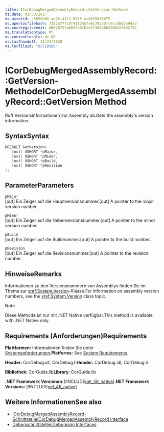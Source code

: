 ```yaml
---
title: ICorDebugMergedAssemblyRecord::GetVersion-Methode
ms.date: 03/30/2017
ms.assetid: c6858b06-ae26-4312-b325-ea6025016675
ms.openlocfilehash: 7352a77fc8f41124d7e6c78a3dfc6ccd6d3a94aa
ms.sourcegitcommit: d8020797a6657d0fbbdff362b80300815f682f94
ms.translationtype: MT
ms.contentlocale: de-DE
ms.lasthandoff: 11/24/2020
ms.locfileid: "95710505"
---
```

# <a name="icordebugmergedassemblyrecordgetversion-method"></a><span data-ttu-id="bc3b2-102">ICorDebugMergedAssemblyRecord::GetVersion-Methode</span><span class="sxs-lookup"><span data-stu-id="bc3b2-102">ICorDebugMergedAssemblyRecord::GetVersion Method</span></span>

<span data-ttu-id="bc3b2-103">Ruft Versionsinformationen zur Assembly ab.</span><span class="sxs-lookup"><span data-stu-id="bc3b2-103">Gets the assembly's version information.</span></span>  
  
## <a name="syntax"></a><span data-ttu-id="bc3b2-104">Syntax</span><span class="sxs-lookup"><span data-stu-id="bc3b2-104">Syntax</span></span>  
  
```cpp  
HRESULT GetVersion(  
   [out] USHORT *pMajor,
   [out] USHORT *pMinor,
   [out] USHORT *pBuild,
   [out] USHORT *pRevision  
);  
```  
  
## <a name="parameters"></a><span data-ttu-id="bc3b2-105">Parameter</span><span class="sxs-lookup"><span data-stu-id="bc3b2-105">Parameters</span></span>  

 `pMajor`  
 <span data-ttu-id="bc3b2-106">[out] Ein Zeiger auf die Hauptversionsnummer.</span><span class="sxs-lookup"><span data-stu-id="bc3b2-106">[out] A pointer to the major version number.</span></span>  
  
 `pMinor`  
 <span data-ttu-id="bc3b2-107">[out] Ein Zeiger auf die Nebenversionsnummer.</span><span class="sxs-lookup"><span data-stu-id="bc3b2-107">[out] A pointer to the minor version number.</span></span>  
  
 `pBuild`  
 <span data-ttu-id="bc3b2-108">[out] Ein Zeiger auf die Buildnummer.</span><span class="sxs-lookup"><span data-stu-id="bc3b2-108">[out] A pointer to the build number.</span></span>  
  
 `pRevision`  
 <span data-ttu-id="bc3b2-109">[out] Ein Zeiger auf die Revisionsnummer.</span><span class="sxs-lookup"><span data-stu-id="bc3b2-109">[out] A pointer to the revision number.</span></span>  
  
## <a name="remarks"></a><span data-ttu-id="bc3b2-110">Hinweise</span><span class="sxs-lookup"><span data-stu-id="bc3b2-110">Remarks</span></span>  

 <span data-ttu-id="bc3b2-111">Informationen zu den Versionsnummern von Assemblys finden Sie im Thema zur <xref:System.Version>-Klasse.</span><span class="sxs-lookup"><span data-stu-id="bc3b2-111">For information on assembly version numbers, see the <xref:System.Version> class topic.</span></span>  
  
> [!NOTE]
> <span data-ttu-id="bc3b2-112">Diese Methode ist nur mit .NET Native verfügbar.</span><span class="sxs-lookup"><span data-stu-id="bc3b2-112">This method is available with .NET Native only.</span></span>  
  
## <a name="requirements"></a><span data-ttu-id="bc3b2-113">Requirements (Anforderungen)</span><span class="sxs-lookup"><span data-stu-id="bc3b2-113">Requirements</span></span>  

 <span data-ttu-id="bc3b2-114">**Plattformen:** Informationen finden Sie unter [Systemanforderungen](../../get-started/system-requirements.md).</span><span class="sxs-lookup"><span data-stu-id="bc3b2-114">**Platforms:** See [System Requirements](../../get-started/system-requirements.md).</span></span>  
  
 <span data-ttu-id="bc3b2-115">**Header:** CorDebug.idl, CorDebug.h</span><span class="sxs-lookup"><span data-stu-id="bc3b2-115">**Header:** CorDebug.idl, CorDebug.h</span></span>  
  
 <span data-ttu-id="bc3b2-116">**Bibliothek:** CorGuids.lib</span><span class="sxs-lookup"><span data-stu-id="bc3b2-116">**Library:** CorGuids.lib</span></span>  
  
 <span data-ttu-id="bc3b2-117">**.NET Framework Versionen:**[!INCLUDE[net_46_native](../../../../includes/net-46-native-md.md)]</span><span class="sxs-lookup"><span data-stu-id="bc3b2-117">**.NET Framework Versions:** [!INCLUDE[net_46_native](../../../../includes/net-46-native-md.md)]</span></span>  
  
## <a name="see-also"></a><span data-ttu-id="bc3b2-118">Weitere Informationen</span><span class="sxs-lookup"><span data-stu-id="bc3b2-118">See also</span></span>

- [<span data-ttu-id="bc3b2-119">ICorDebugMergedAssemblyRecord-Schnittstelle</span><span class="sxs-lookup"><span data-stu-id="bc3b2-119">ICorDebugMergedAssemblyRecord Interface</span></span>](icordebugmergedassemblyrecord-interface.md)
- [<span data-ttu-id="bc3b2-120">Debugschnittstellen</span><span class="sxs-lookup"><span data-stu-id="bc3b2-120">Debugging Interfaces</span></span>](debugging-interfaces.md)

